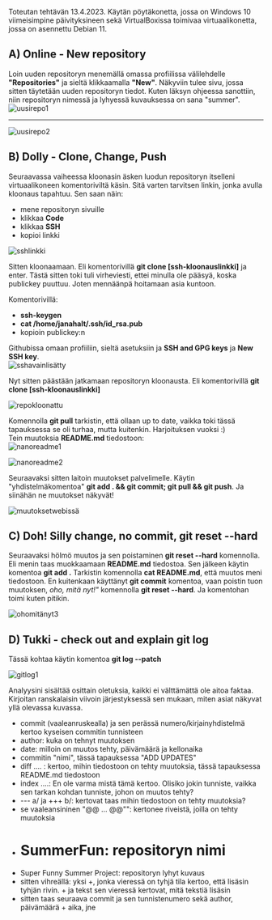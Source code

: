 Toteutan tehtävän 13.4.2023. Käytän pöytäkonetta, jossa on Windows 10 viimeisimpine päivityksineen sekä VirtualBoxissa 
toimivaa virtuaalikonetta, jossa on asennettu Debian 11.

## A) Online - New repository  

Loin uuden repositoryn menemällä omassa profiilissa välilehdelle **"Repositories"** ja sieltä klikkaamalla **"New"**. 
Näkyviin tulee sivu, jossa sitten täytetään uuden repositoryn tiedot. Kuten läksyn ohjeessa sanottiin, niin repositoryn 
nimessä ja lyhyessä kuvauksessa on sana "summer".
![uusirepo1](https://user-images.githubusercontent.com/78509164/231682123-159f3fb8-4b2d-4f2a-a3ab-2835e21cc2fd.png)  
______________________________________
![uusirepo2](https://user-images.githubusercontent.com/78509164/231683211-5f54723f-766e-42c2-91ac-c7940e2f8d4c.png)  

## B) Dolly - Clone, Change, Push  

Seuraavassa vaiheessa kloonasin äsken luodun repositoryn itselleni virtuaalikoneen komentoriviltä käsin. Sitä varten tarvitsen 
linkin, jonka avulla kloonaus tapahtuu. Sen saan näin:  
- mene repositoryn sivuille  
- klikkaa **Code**  
- klikkaa **SSH**  
- kopioi linkki  

![sshlinkki](https://user-images.githubusercontent.com/78509164/231691352-3a8c8905-f36b-4480-bedd-efcfef001010.png)  

Sitten kloonaamaan. Eli komentorivillä **git clone [ssh-kloonauslinkki]** ja enter. Tästä sitten toki tuli virheviesti, 
ettei minulla ole pääsyä, koska publickey puuttuu. Joten mennäänpä hoitamaan asia kuntoon.  

Komentorivillä:  
- **ssh-keygen**  
- **cat /home/janahalt/.ssh/id_rsa.pub**  
- kopioin publickey:n 

Githubissa omaan profiiliin, sieltä asetuksiin ja **SSH and GPG keys** ja **New SSH key**.  
![sshavainlisätty](https://user-images.githubusercontent.com/78509164/231695309-f4c1cd40-f83f-4be6-814a-42a5ab0fc8d2.png)  

Nyt sitten päästään jatkamaan repositoryn kloonausta. Eli komentorivillä **git clone [ssh-kloonauslinkki]**

![repokloonattu](https://user-images.githubusercontent.com/78509164/231696611-a104d869-eebc-42c0-9aed-bb9ee23cbce1.png)  

Komennolla **git pull** tarkistin, että ollaan up to date, vaikka toki tässä tapauksessa se oli turhaa, mutta kuitenkin. 
Harjoituksen vuoksi :)  
Tein muutoksia **README.md** tiedostoon:  
![nanoreadme1](https://user-images.githubusercontent.com/78509164/231699752-87639305-b564-44b1-86d0-a4c52a45c663.png)  

![nanoreadme2](https://user-images.githubusercontent.com/78509164/231700180-879a5858-be2c-4498-94f7-d74e753ebe3b.png)  

Seuraavaksi sitten laitoin muutokset palvelimelle. Käytin "yhdistelmäkomentoa" **git add . && git commit; git pull && git push**. Ja siinähän ne muutokset näkyvät!  

![muutoksetwebissä](https://user-images.githubusercontent.com/78509164/231722849-a99e0d68-178b-40fa-9bf5-be733b606c1b.png)  

## C) Doh! Silly change, no commit, git reset --hard  

Seuraavaksi hölmö muutos ja sen poistaminen **git reset --hard** komennolla. Eli menin taas muokkaamaan **README.md** tiedostoa. Sen jälkeen käytin komentoa **git add .**  Tarkistin komennolla **cat README.md**, että muutos meni tiedostoon. En kuitenkaan käyttänyt **git commit** komentoa, vaan poistin tuon muutoksen, *oho, mitä nyt!"* komennolla **git reset --hard**.  Ja komentohan toimi kuten pitikin.

![ohomitänyt3](https://user-images.githubusercontent.com/78509164/231735317-616ab8c3-a384-4bf4-9fcf-9d62b620f108.png)  

## D) Tukki - check out and explain git log  

Tässä kohtaa käytin komentoa **git log --patch**  

![gitlog1](https://user-images.githubusercontent.com/78509164/231740136-08d4df75-12f8-4088-aa75-cb1dad0eed03.png)  

Analyysini sisältää osittain oletuksia, kaikki ei välttämättä ole aitoa faktaa. Kirjoitan ranskalaisin viivoin järjestyksessä sen mukaan, miten asiat näkyvat yllä olevassa kuvassa.

- commit (vaaleanruskealla) ja sen perässä numero/kirjainyhdistelmä kertoo kyseisen commitin tunnisteen  
- author: kuka on tehnyt muutoksen  
- date: milloin on muutos tehty, päivämäärä ja kellonaika  
- commitin "nimi", tässä tapauksessa "ADD UPDATES"  
- diff .... : kertoo, mihin tiedostoon on tehty muutoksia, tässä tapauksessa README.md tiedostoon  
- index ....: En ole varma mistä tämä kertoo. Olisiko jokin tunniste, vaikka sen tarkan kohdan tunniste, johon on muutos tehty?  
- --- a/ ja +++ b/: kertovat taas mihin tiedostoon on tehty muutoksia?  
- se vaaleansininen "@@ ... @@"": kertonee riveistä, joilla on tehty muutoksia  
- # SummerFun: repositoryn nimi
- Super Funny Summer Project: repositoryn lyhyt kuvaus  
- sitten vihreällä: yksi +, jonka vieressä on  tyhjä tila kertoo, että lisäsin tyhjän rivin. + ja tekst sen vieressä kertovat, mitä tekstiä lisäsin  
- sitten taas seuraava commit ja sen tunnistenumero sekä author, päivämäärä + aika, jne 






